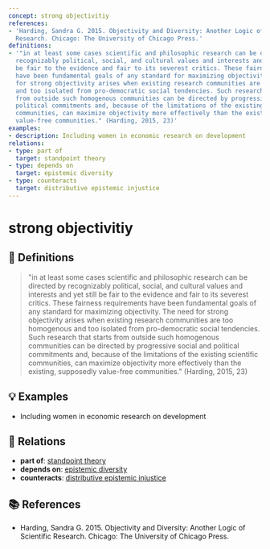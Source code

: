 ```yaml
---
concept: strong objectivitiy
references:
- 'Harding, Sandra G. 2015. Objectivity and Diversity: Another Logic of Scientific
  Research. Chicago: The University of Chicago Press.'
definitions:
- '"in at least some cases scientific and philosophic research can be directed by
  recognizably political, social, and cultural values and interests and yet still
  be fair to the evidence and fair to its severest critics. These fairness requirements
  have been fundamental goals of any standard for maximizing objectivity. The need
  for strong objectivity arises when existing research communities are too homogenous
  and too isolated from pro-democratic social tendencies. Such research that starts
  from outside such homogenous communities can be directed by progressive social and
  political commitments and, because of the limitations of the existing scientific
  communities, can maximize objectivity more effectively than the existing, supposedly
  value-free communities." (Harding, 2015, 23)'
examples:
- description: Including women in economic research on development
relations:
- type: part of
  target: standpoint theory
- type: depends on
  target: epistemic diversity
- type: counteracts
  target: distributive epistemic injustice
---
```


# strong objectivitiy

## 📖 Definitions

> "in at least some cases scientific and philosophic research can be directed by recognizably political, social, and cultural values and interests and yet still be fair to the evidence and fair to its severest critics. These fairness requirements have been fundamental goals of any standard for maximizing objectivity. The need for strong objectivity arises when existing research communities are too homogenous and too isolated from pro-democratic social tendencies. Such research that starts from outside such homogenous communities can be directed by progressive social and political commitments and, because of the limitations of the existing scientific communities, can maximize objectivity more effectively than the existing, supposedly value-free communities." (Harding, 2015, 23)

## 💡 Examples

- Including women in economic research on development

## 🔗 Relations

- **part of**: [standpoint theory](./standpoint-theory.md)
- **depends on**: [epistemic diversity](./epistemic-diversity.md)
- **counteracts**: [distributive epistemic injustice](./distributive-epistemic-injustice.md)

## 📚 References

- Harding, Sandra G. 2015. Objectivity and Diversity: Another Logic of Scientific Research. Chicago: The University of Chicago Press.
